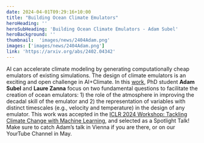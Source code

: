 ```yaml
---
date: 2024-04-01T09:29:16+10:00
title: "Building Ocean Climate Emulators"
heroHeading: ''
heroSubHeading: 'Building Ocean Climate Emulators - Adam Subel'
heroBackground: ''
thumbnail:  'images/news/2404Adam.png'
images: ['images/news/2404Adam.png']
link: 'https://arxiv.org/abs/2402.04342'
---
```


AI can accelerate climate modeling by generating computationally cheap emulators of existing simulations. The design of climate emulators is an exciting and open challenge in AI+Climate. In this [work](https://arxiv.org/abs/2402.04342), PhD student **Adam Subel** and **Laure Zanna** focus on two fundamental questions to facilitate the creation of ocean emulators: 1) the role of the atmosphere in improving the decadal skill of the emulator and 2) the representation of variables with distinct timescales (e.g., velocity and temperature) in the design of any emulator. This work was accepted in the [ICLR 2024 Workshop: Tackling Climate Change with Machine Learning](https://www.climatechange.ai/events/iclr2024), and selected as a Spotlight Talk! Make sure to catch Adam’s talk in Vienna if you are there, or on our YourTube Channel in May.
